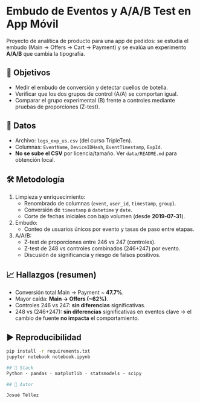 # Embudo de Eventos y A/A/B Test en App Móvil

Proyecto de analítica de producto para una app de pedidos: se estudia el embudo
(Main → Offers → Cart → Payment) y se evalúa un experimento **A/A/B** que cambia la tipografía.

## 🎯 Objetivos
- Medir el embudo de conversión y detectar cuellos de botella.
- Verificar que los dos grupos de control (A/A) se comportan igual.
- Comparar el grupo experimental (B) frente a controles mediante pruebas de proporciones (Z-test).

## 📂 Datos
- Archivo: `logs_exp_us.csv` (del curso TripleTen).
- Columnas: `EventName`, `DeviceIDHash`, `EventTimestamp`, `ExpId`.
- **No se sube el CSV** por licencia/tamaño. Ver `data/README.md` para obtención local.

## 🛠️ Metodología
1. Limpieza y enriquecimiento:
   - Renombrado de columnas (`event`, `user_id`, `timestamp`, `group`).
   - Conversión de `timestamp` a `datetime` y `date`.
   - Corte de fechas iniciales con bajo volumen (desde **2019‑07‑31**).
2. Embudo:
   - Conteo de usuarios únicos por evento y tasas de paso entre etapas.
3. A/A/B:
   - Z-test de proporciones entre 246 vs 247 (controles).
   - Z-test de 248 vs controles combinados (246+247) por evento.
   - Discusión de significancia y riesgo de falsos positivos.

## 📈 Hallazgos (resumen)
- Conversión total Main → Payment ~ **47.7%**.
- Mayor caída: **Main → Offers (~62%)**.
- Controles 246 vs 247: **sin diferencias** significativas.
- 248 vs (246+247): **sin diferencias** significativas en eventos clave → el cambio de fuente **no impacta** el comportamiento.

## ▶️ Reproducibilidad
```bash
pip install -r requirements.txt
jupyter notebook notebook.ipynb

## 🧰 Stack
Python · pandas · matplotlib · statsmodels · scipy

## 👤 Autor

Josué Téllez
